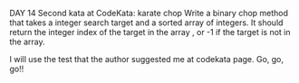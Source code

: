 DAY 14 
Second kata at CodeKata: karate chop
Write a binary chop method that takes a integer search target and a sorted array of integers. It should return the integer index of the target in the array , or -1 if the target is not in the array.

I will use the test that the author suggested me at codekata page. Go, go, go!!
